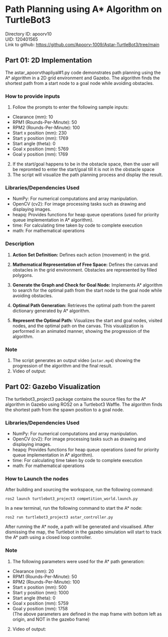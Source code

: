 # Path Planning using A* Algorithm on TurtleBot3
Directory ID: apoorv10 <br>
UID: 120401565 <br>
Link to github: https://github.com/Apoorv-1009/Astar-TurtleBot3/tree/main

## Part 01: 2D Implementation
The astar_apoorvthapliyal#1.py code demonstrates path planning using the A* algorithm in a 2D grid environment and Gazebo. The algorithm finds the shortest path from a start node to a goal node while avoiding obstacles.

### How to provide inputs

1. Follow the prompts to enter the following sample inputs:
- Clearance (mm): 10
- RPM1 (Rounds-Per-Minute): 50
- RPM2 (Rounds-Per-Minute): 100
- Start x position (mm): 230
- Start y position (mm): 1769
- Start angle (theta): 0
- Goal x position (mm): 5769
- Goal y position (mm): 1769
2. If the start/goal happens to be in the obstacle space, then the user will be repromted to enter the start/goal till it is not in the obstacle space
6. The script will visualize the path planning process and display the result.

### Libraries/Dependencies Used

- NumPy: For numerical computations and array manipulation.
- OpenCV (cv2): For image processing tasks such as drawing and displaying images.
- heapq: Provides functions for heap queue operations (used for priority queue implementation in A* algorithm).
- time: For calculating time taken by code to complete execution
- math: For mathematical operations

### Description

1. **Action Set Definition:** Defines each action (movement) in the grid.

2. **Mathematical Representation of Free Space:** Defines the canvas and obstacles in the grid environment. Obstacles are represented by filled polygons.

3. **Generate the Graph and Check for Goal Node:** Implements A* algorithm to search for the optimal path from the start node to the goal node while avoiding obstacles.

4. **Optimal Path Generation:** Retrieves the optimal path from the parent dictionary generated by A* algorithm.

5. **Represent the Optimal Path:** Visualizes the start and goal nodes, visited nodes, and the optimal path on the canvas. This visualization is performed in an animated manner, showing the progression of the algorithm.

### Note
1. The script generates an output video (`astar.mp4`) showing the progression of the algorithm and the final result.
2. Video of output: 

## Part 02: Gazebo Visualization
The turtlebot3_project3 package contains the source files for the A* algorithm in Gazebo using ROS2 on a Turtlebot3 Waffle. The algorithm finds the shortest path from the spawn position to a goal node.

### Libraries/Dependencies Used

- NumPy: For numerical computations and array manipulation.
- OpenCV (cv2): For image processing tasks such as drawing and displaying images.
- heapq: Provides functions for heap queue operations (used for priority queue implementation in A* algorithm).
- time: For calculating time taken by code to complete execution
- math: For mathematical operations

### How to Launch the nodes
After building and sourcing the workspace, run the following command:
```
ros2 launch turtlebot3_project3 competition_world.launch.py
```
In a new terminal, run the following command to start the A* node:
```
ros2 run turtlebot3_project3 astar_controller.py
```
After running the A* node, a path will be generated and visualised. After dismissing the map, the Turtlebot in the gazebo simulation will start to track the A* path using a closed loop controller.

### Note
1. The following parameters were used for the A* path generation:
- Clearance (mm): 20
- RPM1 (Rounds-Per-Minute): 50
- RPM2 (Rounds-Per-Minute): 100
- Start x position (mm): 500
- Start y position (mm): 1000
- Start angle (theta): 0
- Goal x position (mm): 5759
- Goal y position (mm): 1758 <br>
(The above parameters are defined in the map frame with bottom left as origin, and NOT in the gazebo frame) <br>
2. Video of output:
